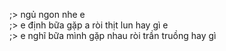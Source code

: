 ;> ngủ ngon nhe e<br>
;> e định bữa gặp a ròi thịt lun hay gì e<br>
;> e nghĩ bữa mình gặp nhau ròi trần truồng hay gì
